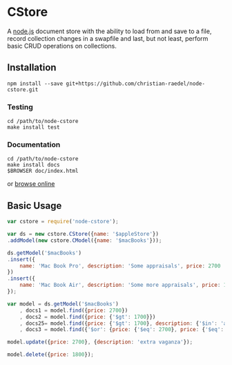 # CStore #

A [node.js](http://nodejs.org) document store with the ability to load from and save to a file,
record collection changes in a swapfile and last, but not least, perform basic CRUD operations
on collections.

## Installation ##

```
npm install --save git+https://github.com/christian-raedel/node-cstore.git
```

### Testing ###

```
cd /path/to/node-cstore
make install test
```

### Documentation ###

```
cd /path/to/node-cstore
make install docs
$BROWSER doc/index.html
```
or [browse
online](http://christian-raedel.github.io/node-cstore/index.html)

## Basic Usage ##

``` Javascript
var cstore = require('node-cstore');

var ds = new cstore.CStore({name: '$appleStore'})
.addModel(new cstore.CModel({name: '$macBooks'}));

ds.getModel('$macBooks')
.insert({
    name: 'Mac Book Pro', description: 'Some appraisals', price: 2700
})
.insert({
    name: 'Mac Book Air', description: 'Some more appraisals', price: 1800
});

var model = ds.getModel('$macBooks')
    , docs1 = model.find({price: 2700})
    , docs2 = model.find({price: {'$gt': 1700}})
    , docs25= model.find({price: {'$gt': 1700}, description: {'$in': 'appraisals'}})
    , docs3 = model.find({'$or': {price: {'$eq': 2700}, price: {'$eq': 1800}}});

model.update({price: 2700}, {description: 'extra vaganza'});

model.delete({price: 1800});
```
